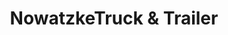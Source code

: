 ---
title: "NowatzkeTruck & Trailer"
url: /whitmore-lake/nowatzketruck-and-trailer/
shop: convenience
---